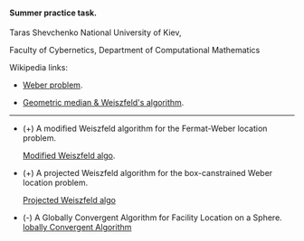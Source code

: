#### Summer practice task.
Taras Shevchenko National University of Kiev, 

Faculty of Cybernetics, Department of Computational Mathematics


Wikipedia links:

* [Weber problem](https://en.wikipedia.org/wiki/Weber_problem).

* [Geometric median & Weiszfeld's algorithm](https://en.wikipedia.org/wiki/Geometric_median).

--------------------------------------------------------

* (+) A modified Weiszfeld algorithm for the Fermat-Weber location problem.
    
   [Modified Weiszfeld algo](notebooks/vardi2001.ipynb).

* (+) A projected Weiszfeld algorithm for the box-canstrained Weber location problem.
   
   [Projected Weiszfeld algo](notebooks/pilota2011.ipynb)

* (-) A Globally Convergent Algorithm for Facility Location on a Sphere.
	[lobally Convergent Algorithm](notebooks/xue1994.pynb)

